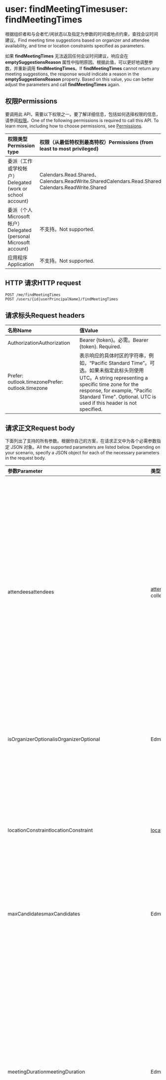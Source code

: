 # <a name="user-findmeetingtimes"></a><span data-ttu-id="df4cf-101">user: findMeetingTimes</span><span class="sxs-lookup"><span data-stu-id="df4cf-101">user: findMeetingTimes</span></span>
<span data-ttu-id="df4cf-102">根据组织者和与会者忙/闲状态以及指定为参数的时间或地点约束，查找会议时间建议。</span><span class="sxs-lookup"><span data-stu-id="df4cf-102">Find meeting time suggestions based on organizer and attendee availability, and time or location constraints specified as parameters.</span></span>

<span data-ttu-id="df4cf-p101">如果 **findMeetingTimes** 无法返回任何会议时间建议，响应会在 **emptySuggestionsReason** 属性中指明原因。根据此值，可以更好地调整参数，并重新调用 **findMeetingTimes**。</span><span class="sxs-lookup"><span data-stu-id="df4cf-p101">If **findMeetingTimes** cannot return any meeting suggestions, the response would indicate a reason in the **emptySuggestionsReason** property. Based on this value, you can better adjust the parameters and call **findMeetingTimes** again.</span></span>


## <a name="permissions"></a><span data-ttu-id="df4cf-105">权限</span><span class="sxs-lookup"><span data-stu-id="df4cf-105">Permissions</span></span>
<span data-ttu-id="df4cf-p102">要调用此 API，需要以下权限之一。要了解详细信息，包括如何选择权限的信息，请参阅[权限](../../../concepts/permissions_reference.md)。</span><span class="sxs-lookup"><span data-stu-id="df4cf-p102">One of the following permissions is required to call this API. To learn more, including how to choose permissions, see [Permissions](../../../concepts/permissions_reference.md).</span></span>

|<span data-ttu-id="df4cf-108">权限类型</span><span class="sxs-lookup"><span data-stu-id="df4cf-108">Permission type</span></span>      | <span data-ttu-id="df4cf-109">权限（从最低特权到最高特权）</span><span class="sxs-lookup"><span data-stu-id="df4cf-109">Permissions (from least to most privileged)</span></span>              |
|:--------------------|:---------------------------------------------------------|
|<span data-ttu-id="df4cf-110">委派（工作或学校帐户）</span><span class="sxs-lookup"><span data-stu-id="df4cf-110">Delegated (work or school account)</span></span> | <span data-ttu-id="df4cf-111">Calendars.Read.Shared、Calendars.ReadWrite.Shared</span><span class="sxs-lookup"><span data-stu-id="df4cf-111">Calendars.Read.Shared, Calendars.ReadWrite.Shared</span></span>    |
|<span data-ttu-id="df4cf-112">委派（个人 Microsoft 帐户）</span><span class="sxs-lookup"><span data-stu-id="df4cf-112">Delegated (personal Microsoft account)</span></span> | <span data-ttu-id="df4cf-113">不支持。</span><span class="sxs-lookup"><span data-stu-id="df4cf-113">Not supported.</span></span>    |
|<span data-ttu-id="df4cf-114">应用程序</span><span class="sxs-lookup"><span data-stu-id="df4cf-114">Application</span></span> | <span data-ttu-id="df4cf-115">不支持。</span><span class="sxs-lookup"><span data-stu-id="df4cf-115">Not supported.</span></span> |

## <a name="http-request"></a><span data-ttu-id="df4cf-116">HTTP 请求</span><span class="sxs-lookup"><span data-stu-id="df4cf-116">HTTP request</span></span>
<!-- { "blockType": "ignored" } -->
```http
POST /me/findMeetingTimes
POST /users/{id|userPrincipalName}/findMeetingTimes
```
## <a name="request-headers"></a><span data-ttu-id="df4cf-117">请求标头</span><span class="sxs-lookup"><span data-stu-id="df4cf-117">Request headers</span></span>
| <span data-ttu-id="df4cf-118">名称</span><span class="sxs-lookup"><span data-stu-id="df4cf-118">Name</span></span>       | <span data-ttu-id="df4cf-119">值</span><span class="sxs-lookup"><span data-stu-id="df4cf-119">Value</span></span>|
|:---------------|:----------|
| <span data-ttu-id="df4cf-120">Authorization</span><span class="sxs-lookup"><span data-stu-id="df4cf-120">Authorization</span></span>  | <span data-ttu-id="df4cf-p103">Bearer {token}。必需。</span><span class="sxs-lookup"><span data-stu-id="df4cf-p103">Bearer {token}. Required.</span></span> |
| <span data-ttu-id="df4cf-123">Prefer: outlook.timezone</span><span class="sxs-lookup"><span data-stu-id="df4cf-123">Prefer: outlook.timezone</span></span> | <span data-ttu-id="df4cf-p104">表示响应的具体时区的字符串，例如，“Pacific Standard Time”。可选。如果未指定此标头则使用 UTC。</span><span class="sxs-lookup"><span data-stu-id="df4cf-p104">A string representing a specific time zone for the response, for example, "Pacific Standard Time". Optional. UTC is used if this header is not specified.</span></span>|

## <a name="request-body"></a><span data-ttu-id="df4cf-127">请求正文</span><span class="sxs-lookup"><span data-stu-id="df4cf-127">Request body</span></span>
<span data-ttu-id="df4cf-p105">下面列出了支持的所有参数。根据你自己的方案，在请求正文中为各个必需参数指定 JSON 对象。</span><span class="sxs-lookup"><span data-stu-id="df4cf-p105">All the supported parameters are listed below. Depending on your scenario, specify a JSON object for each of the necessary parameters in the request body.</span></span> 


| <span data-ttu-id="df4cf-130">参数</span><span class="sxs-lookup"><span data-stu-id="df4cf-130">Parameter</span></span>    | <span data-ttu-id="df4cf-131">类型</span><span class="sxs-lookup"><span data-stu-id="df4cf-131">Type</span></span>   |<span data-ttu-id="df4cf-132">说明</span><span class="sxs-lookup"><span data-stu-id="df4cf-132">Description</span></span>|
|:---------------|:--------|:----------|
|<span data-ttu-id="df4cf-133">attendees</span><span class="sxs-lookup"><span data-stu-id="df4cf-133">attendees</span></span>|<span data-ttu-id="df4cf-134">[attendeeBase](../resources/attendeebase.md) 集合</span><span class="sxs-lookup"><span data-stu-id="df4cf-134">[attendeeBase](../resources/attendeebase.md) collection</span></span>|<span data-ttu-id="df4cf-p106">一组会议与会者或资源。由于 findMeetingTimes 假设始终需要具备与会人员，因此在对应的 **type** 属性中将人员指定为 `required` 而将资源指定为 `resource`。如果集合为空，则 **findMeetingTimes** 只会查找组织者的空闲时间段。可选。</span><span class="sxs-lookup"><span data-stu-id="df4cf-p106">A collection of attendees or resources for the meeting. Since findMeetingTimes assumes that any attendee who is a person is always required, specify `required` for a person and `resource` for a resource in the corresponding **type** property. An empty collection causes **findMeetingTimes** to look for free time slots for only the organizer. Optional.</span></span>|
|<span data-ttu-id="df4cf-139">isOrganizerOptional</span><span class="sxs-lookup"><span data-stu-id="df4cf-139">isOrganizerOptional</span></span>|<span data-ttu-id="df4cf-140">Edm.Boolean</span><span class="sxs-lookup"><span data-stu-id="df4cf-140">Edm.Boolean</span></span>|<span data-ttu-id="df4cf-p107">如果组织者不必必须参加，则指定 `True`。默认值为 `false`。可选。</span><span class="sxs-lookup"><span data-stu-id="df4cf-p107">Specify `True` if the organizer doesn't necessarily have to attend. The default is `false`. Optional.</span></span>|
|<span data-ttu-id="df4cf-144">locationConstraint</span><span class="sxs-lookup"><span data-stu-id="df4cf-144">locationConstraint</span></span>|[<span data-ttu-id="df4cf-145">locationConstraint</span><span class="sxs-lookup"><span data-stu-id="df4cf-145">locationConstraint</span></span>](../resources/locationconstraint.md)|<span data-ttu-id="df4cf-p108">组织者对会议地点的要求，如是否必须返回会议地点建议，或是否只能在特定地点举行会议。可选。</span><span class="sxs-lookup"><span data-stu-id="df4cf-p108">The organizer's requirements about the meeting location, such as whether a suggestion for a meeting location is required, or there are specific locations only where the meeting can take place. Optional.</span></span>|
|<span data-ttu-id="df4cf-148">maxCandidates</span><span class="sxs-lookup"><span data-stu-id="df4cf-148">maxCandidates</span></span>|<span data-ttu-id="df4cf-149">Edm.Int32</span><span class="sxs-lookup"><span data-stu-id="df4cf-149">Edm.Int32</span></span>|<span data-ttu-id="df4cf-p109">要返回的会议时间建议数量上限。可选。</span><span class="sxs-lookup"><span data-stu-id="df4cf-p109">The maximum number of meeting time suggestions to be returned. Optional.</span></span>|
|<span data-ttu-id="df4cf-152">meetingDuration</span><span class="sxs-lookup"><span data-stu-id="df4cf-152">meetingDuration</span></span>|<span data-ttu-id="df4cf-153">Edm.Duration</span><span class="sxs-lookup"><span data-stu-id="df4cf-153">Edm.Duration</span></span>|<span data-ttu-id="df4cf-p110">会议时长，以 [ISO8601](http://www.iso.org/iso/iso8601) 格式表示。例如，1 小时表示为“PT1H”，其中“P”是持续时间指示符，“T”是时间指示符，“H”是小时指示符。使用 M 指示时长的分钟数；例如，2 小时 30 分钟是“PT2H30M”。如果未指定会议持续时间，则 **findMeetingTimes** 使用默认值 30 分钟。可选。</span><span class="sxs-lookup"><span data-stu-id="df4cf-p110">The length of the meeting, denoted in [ISO8601](http://www.iso.org/iso/iso8601) format. For example, 1 hour is denoted as 'PT1H', where 'P' is the duration designator, 'T' is the time designator, and 'H' is the hour designator. Use M to indicate minutes for the duration; for example, 2 hours and 30 minutes would be 'PT2H30M'. If no meeting duration is specified, **findMeetingTimes** uses the default of 30 minutes. Optional.</span></span>|
|<span data-ttu-id="df4cf-159">minimumAttendeePercentage</span><span class="sxs-lookup"><span data-stu-id="df4cf-159">minimumAttendeePercentage</span></span>|<span data-ttu-id="df4cf-160">Edm.Double</span><span class="sxs-lookup"><span data-stu-id="df4cf-160">Edm.Double</span></span>| <span data-ttu-id="df4cf-p111">在响应中返回时间段所需的最低 [confidence](#the-confidence-of-a-meeting-suggestion)。这是一个介于 0 到 100 之间的百分比值。可选。</span><span class="sxs-lookup"><span data-stu-id="df4cf-p111">The minimum required [confidence](#the-confidence-of-a-meeting-suggestion) for a time slot to be returned in the response. It is a % value ranging from 0 to 100. Optional.</span></span>|
|<span data-ttu-id="df4cf-164">returnSuggestionReasons</span><span class="sxs-lookup"><span data-stu-id="df4cf-164">returnSuggestionReasons</span></span>|<span data-ttu-id="df4cf-165">Edm.Boolean</span><span class="sxs-lookup"><span data-stu-id="df4cf-165">Edm.Boolean</span></span>|<span data-ttu-id="df4cf-p112">指定 `True` 可以在 **suggestionReason** 属性中返回每个会议建议的理由。默认为 `false`，即不返回此属性。可选。</span><span class="sxs-lookup"><span data-stu-id="df4cf-p112">Specify `True` to return a reason for each meeting suggestion in the **suggestionReason** property. The default is `false` to not return that property. Optional.</span></span>|
|<span data-ttu-id="df4cf-169">timeConstraint</span><span class="sxs-lookup"><span data-stu-id="df4cf-169">timeConstraint</span></span>|[<span data-ttu-id="df4cf-170">timeConstraint</span><span class="sxs-lookup"><span data-stu-id="df4cf-170">timeConstraint</span></span>](../resources/timeconstraint.md)|<span data-ttu-id="df4cf-p113">会议的所有时间限制，可以包括会议性质（**activityDomain** 属性）和可能的会议时间段（**timeSlots** 属性）。如果未指定此参数，则 **findMeetingTimes** 将 **activityDomain** 假定为 `work`。可选。</span><span class="sxs-lookup"><span data-stu-id="df4cf-p113">Any time restrictions for a meeting, which can include the nature of the meeting (**activityDomain** property) and possible meeting time periods (**timeSlots** property). **findMeetingTimes** assumes **activityDomain** as `work` if you don't specify this parameter. Optional.</span></span>|

<span data-ttu-id="df4cf-174">下表介绍了可以在 **timeConstraint** 参数中进一步指定的限制。</span><span class="sxs-lookup"><span data-stu-id="df4cf-174">The following table describes the restrictions you can further specify in the **timeConstraint** parameter.</span></span>

|<span data-ttu-id="df4cf-175">**timeConstraint 中的 activityDomain 值**</span><span class="sxs-lookup"><span data-stu-id="df4cf-175">**activityDomain value in timeConstraint**</span></span>|<span data-ttu-id="df4cf-176">**会议时间建议**</span><span class="sxs-lookup"><span data-stu-id="df4cf-176">**Suggestions for meeting times**</span></span>|
|:-----|:-----|
|<span data-ttu-id="df4cf-177">工时</span><span class="sxs-lookup"><span data-stu-id="df4cf-177">work</span></span>| <span data-ttu-id="df4cf-p114">建议处于用户的工作时间（在用户的日历配置中定义该时间，并且可由用户或管理员自定义）内。默认工作时间是星期一到星期五的上午八点到下午五点（使用为邮箱设置的时区）。如果未指定 **activityDomain** 则此为默认值。</span><span class="sxs-lookup"><span data-stu-id="df4cf-p114">Suggestions are within the user's work hours which are defined in the user’s calendar configuration and can be customized by the user or administrator. The default work hours are Monday to Friday, 8am to 5pm in the time zone set for the mailbox. This is the default value if no **activityDomain** is specified.</span></span> |
|<span data-ttu-id="df4cf-181">personal</span><span class="sxs-lookup"><span data-stu-id="df4cf-181">personal</span></span>| <span data-ttu-id="df4cf-p115">建议处于用户的工作时间内及星期六和星期日。默认是星期一到星期日的上午八点到下午五点（使用邮箱的时区设置）。</span><span class="sxs-lookup"><span data-stu-id="df4cf-p115">Suggestions are within the user's work hours, and Saturday and Sunday. The default is Monday to Sunday, 8am to 5pm, in the time zone setting for the mailbox.</span></span>|
|<span data-ttu-id="df4cf-184">unrestricted</span><span class="sxs-lookup"><span data-stu-id="df4cf-184">unrestricted</span></span> | <span data-ttu-id="df4cf-185">建议可以是全年任意一天的任意时间段。</span><span class="sxs-lookup"><span data-stu-id="df4cf-185">Suggestions can be from all hours of a day, all days of a week.</span></span>|
|<span data-ttu-id="df4cf-186">unknown</span><span class="sxs-lookup"><span data-stu-id="df4cf-186">unknown</span></span> | <span data-ttu-id="df4cf-p116">请勿使用此值，因为以后会弃用此值。当前其行为与 `work` 相同。根据需要将任何现有代码更改为使用 `work`、`personal`、或 `unrestricted`。</span><span class="sxs-lookup"><span data-stu-id="df4cf-p116">Do not use this value as it will be deprecated in the future. Currently behaves the same as `work`. Change any existing code to use `work`, `personal` or `unrestricted` as appropriate.</span></span>


<span data-ttu-id="df4cf-p117">根据指定的参数，**findMeetingTimes** 会检查组织者和与会者的主日历中的忙/闲状态。此操作会计算出最可行的会议时间，并返回所有会议时间建议。</span><span class="sxs-lookup"><span data-stu-id="df4cf-p117">Based on the specified parameters,**findMeetingTimes** checks the free/busy status in the primary calendars of the organizer and attendees. The action calculates the best possible meeting times, and returns any meeting suggestions.</span></span>

## <a name="response"></a><span data-ttu-id="df4cf-192">响应</span><span class="sxs-lookup"><span data-stu-id="df4cf-192">Response</span></span>

<span data-ttu-id="df4cf-193">如果成功，此方法在响应正文中返回 `200 OK` 响应代码和 [meetingTimeSuggestionsResult](../resources/meetingTimeSuggestionsResult.md)。</span><span class="sxs-lookup"><span data-stu-id="df4cf-193">If successful, this method returns `200 OK` response code and a [meetingTimeSuggestionsResult](../resources/meetingTimeSuggestionsResult.md) in the response body.</span></span> 

<span data-ttu-id="df4cf-p118">**meetingTimeSuggestionsResult** 包含一组会议时间建议和 **emptySuggestionsReason** 属性。每条建议都被定义为 [meetingTimeSuggestion](../resources/meetingTimeSuggestion.md)，同时与会者出席置信度平均值为 50%，或为你在 **minimumAttendeePercentage** 参数中指定的特定百分比值。</span><span class="sxs-lookup"><span data-stu-id="df4cf-p118">A **meetingTimeSuggestionsResult** includes a collection of meeting suggestions and an **emptySuggestionsReason** property. Each suggestion is defined as a [meetingTimeSuggestion](../resources/meetingTimeSuggestion.md), with attendees having on the average a confidence level of 50% to attend, or a specific % that you have specified in the **minimumAttendeePercentage** parameter.</span></span> 

<span data-ttu-id="df4cf-196">默认情况下，返回的每条会议时间建议的时区均为 UTC。</span><span class="sxs-lookup"><span data-stu-id="df4cf-196">By default, each meeting time suggestion is returned in UTC.</span></span> 

<span data-ttu-id="df4cf-p119">如果 **findMeetingTimes** 无法返回任何会议时间建议，响应会在 **emptySuggestionsReason** 属性中指明原因。根据此值，可以更好地调整参数，并重新调用 **findMeetingTimes**。</span><span class="sxs-lookup"><span data-stu-id="df4cf-p119">If **findMeetingTimes** cannot return any meeting suggestions, the response would indicate a reason in the **emptySuggestionsReason** property. Based on this value, you can better adjust the parameters and call **findMeetingTimes** again.</span></span>

### <a name="the-confidence-of-a-meeting-suggestion"></a><span data-ttu-id="df4cf-199">会议时间建议的置信度</span><span class="sxs-lookup"><span data-stu-id="df4cf-199">The confidence of a meeting suggestion</span></span>

<span data-ttu-id="df4cf-200">**meetingTimeSuggestion** 的 **confidence** 属性值介于 0% 到 100% 之间，表示所有与会者出席会议的可能性（以每个人的忙/闲状态为依据）：</span><span class="sxs-lookup"><span data-stu-id="df4cf-200">The **confidence** property of a **meetingTimeSuggestion** ranges from 0% to 100%, and represents the chance that all the attendees attend the meeting, based on each of their individual free/busy status:</span></span>

- <span data-ttu-id="df4cf-201">对于每个与会者，在指定的会议时间段内，空闲、未知和忙碌状态对应的与会者出席可能性分别为 100%、49% 和 0%。</span><span class="sxs-lookup"><span data-stu-id="df4cf-201">For each attendee, a free status for a specified meeting time period corresponds to 100% chance of attendance, unknown status 49%, and busy status 0%.</span></span>
- <span data-ttu-id="df4cf-202">会议时间建议的置信度是通过计算相应会议的所有指定与会者的出席可能性平均值而得出。</span><span class="sxs-lookup"><span data-stu-id="df4cf-202">The confidence of a meeting time suggestion is computed by averaging the chance of attendance over all the attendees specified for that meeting.</span></span>
- <span data-ttu-id="df4cf-p120">可以使用 **findMeetingTimes** 的可选参数 **minimumAttendeePercentage**，指定仅返回置信度不低于特定值的会议时间建议。例如，如果只想返回所有与会者的出席可能性不低于 80% 的会议时间建议，可以将 **minimumAttendeePercentage** 指定为 80%。如果未指定 **minimumAttendeePercentage**，**findMeetingTimes** 假定值为 50%。</span><span class="sxs-lookup"><span data-stu-id="df4cf-p120">You can use the **minimumAttendeePercentage** optional parameter for **findMeetingTimes** to specify only meeting time suggestions of at least certain confidence level should be returned. For example, you can specify a **minimumAttendeePercentage** of 80% if you want only suggestions that have an 80% chance or more that all the attendees are attending. If you do not specify **minimumAttendeePercentage**, **findMeetingTimes** assumes a value of 50%.</span></span>
- <span data-ttu-id="df4cf-p121">如果有多条会议时间建议，**findMeetingTimes** 操作首先会按计算得出的置信度值由高到低对建议进行排序。如果会议时间建议的置信度相同，此操作会按时间顺序对建议进行排序。</span><span class="sxs-lookup"><span data-stu-id="df4cf-p121">If there are multiple meeting time suggestions, the **findMeetingTimes** action first orders the suggestions by their computed confidence value from high to low. If there are suggestions with the same confidence, the action then orders these suggestions chronologically.</span></span>

<span data-ttu-id="df4cf-208">例如，如果会议时间建议涉及 3 位与会者，他们的忙/闲状态如下：</span><span class="sxs-lookup"><span data-stu-id="df4cf-208">As an example, if a meeting time suggestion involves 3 attendees with the following free/busy status:</span></span>

|<span data-ttu-id="df4cf-209">**与会者**</span><span class="sxs-lookup"><span data-stu-id="df4cf-209">**Attendee**</span></span>|<span data-ttu-id="df4cf-210">**忙/闲状态**</span><span class="sxs-lookup"><span data-stu-id="df4cf-210">**Free/busy status**</span></span>|<span data-ttu-id="df4cf-211">**出席可能性 (%)**</span><span class="sxs-lookup"><span data-stu-id="df4cf-211">**% Chance of attendance**</span></span>|
|:-----|:-----|:-----|
|<span data-ttu-id="df4cf-212">Dana</span><span class="sxs-lookup"><span data-stu-id="df4cf-212">Dana</span></span> | <span data-ttu-id="df4cf-213">空闲</span><span class="sxs-lookup"><span data-stu-id="df4cf-213">Free</span></span> | <span data-ttu-id="df4cf-214">100%</span><span class="sxs-lookup"><span data-stu-id="df4cf-214">100%</span></span> |
|<span data-ttu-id="df4cf-215">John</span><span class="sxs-lookup"><span data-stu-id="df4cf-215">John</span></span> | <span data-ttu-id="df4cf-216">未知</span><span class="sxs-lookup"><span data-stu-id="df4cf-216">Unknown</span></span> | <span data-ttu-id="df4cf-217">49%</span><span class="sxs-lookup"><span data-stu-id="df4cf-217">49%</span></span> |
|<span data-ttu-id="df4cf-218">Samantha</span><span class="sxs-lookup"><span data-stu-id="df4cf-218">Samantha</span></span> | <span data-ttu-id="df4cf-219">忙碌</span><span class="sxs-lookup"><span data-stu-id="df4cf-219">Busy</span></span> | <span data-ttu-id="df4cf-220">0%</span><span class="sxs-lookup"><span data-stu-id="df4cf-220">0%</span></span> |

<span data-ttu-id="df4cf-221">会议时间建议的置信度为与会者出席可能性的平均值，即 (100% + 49% + 0%)/3 = 49.66%。</span><span class="sxs-lookup"><span data-stu-id="df4cf-221">Then the confidence of the meeting time suggestion, which is the average chance of attendance, is (100% + 49% + 0%)/3 = 49.66%.</span></span>

<span data-ttu-id="df4cf-222">如果你在 **findMeetingTimes** 操作中将 **minimumAttendeePercentage** 指定为 80%，此操作将不会在响应中建议此时间，这是因为 49.66% < 80%。</span><span class="sxs-lookup"><span data-stu-id="df4cf-222">If you specify a **minimumAttendeePercentage** of 80% in a **findMeetingTimes** operation, because 49.66% < 80%, the operation will not suggest this time in the response.</span></span>

## <a name="example"></a><span data-ttu-id="df4cf-223">示例</span><span class="sxs-lookup"><span data-stu-id="df4cf-223">Example</span></span>

<span data-ttu-id="df4cf-224">以下示例展示了如何查找预定地点会议的时间，并请求获得各条建议的理由，具体是通过在请求正文中指定以下参数：</span><span class="sxs-lookup"><span data-stu-id="df4cf-224">The following example shows how to find time to meet at a pre-determined location, and request a reason for each suggestion, by specifying the following parameters in the request body:</span></span>

- <span data-ttu-id="df4cf-225">**attendees**</span><span class="sxs-lookup"><span data-stu-id="df4cf-225">**attendees**</span></span>
- <span data-ttu-id="df4cf-226">**locationConstraint**</span><span class="sxs-lookup"><span data-stu-id="df4cf-226">**locationConstraint**</span></span>
- <span data-ttu-id="df4cf-227">**timeConstraint**</span><span class="sxs-lookup"><span data-stu-id="df4cf-227">**timeConstraint**</span></span>
- <span data-ttu-id="df4cf-228">**meetingDuration**</span><span class="sxs-lookup"><span data-stu-id="df4cf-228">**meetingDuration**</span></span>
- <span data-ttu-id="df4cf-229">**returnSuggestionReasons**</span><span class="sxs-lookup"><span data-stu-id="df4cf-229">**returnSuggestionReasons**</span></span>
- <span data-ttu-id="df4cf-230">**minimumAttendeePercentage**</span><span class="sxs-lookup"><span data-stu-id="df4cf-230">**minimumAttendeePercentage**</span></span>

<span data-ttu-id="df4cf-231">设置 **returnSuggestionReasons** 参数后，**suggestionReason** 属性中还会返回各条建议的理由（如果 **findMeetingTimes** 返回建议的话）。</span><span class="sxs-lookup"><span data-stu-id="df4cf-231">By setting the **returnSuggestionReasons** parameter, you also get an explanation in the **suggestionReason** property for each suggestion, if **findMeetingTimes** returns any suggestion.</span></span>

<span data-ttu-id="df4cf-p122">请注意，请求指定的是 PST 时区时间，而响应返回的会议时间建议默认采用 UTC。可以使用 `Prefer: outlook.timezone` 请求头也为响应中的时间值指定 PST 时区。</span><span class="sxs-lookup"><span data-stu-id="df4cf-p122">Notice that the request specifies time in the PST time zone, and the response returns meeting time suggestions in UTC, by default. You can use the `Prefer: outlook.timezone` request header to specify PST as well for the time values in the response.</span></span>

##### <a name="request"></a><span data-ttu-id="df4cf-234">请求</span><span class="sxs-lookup"><span data-stu-id="df4cf-234">Request</span></span>
<span data-ttu-id="df4cf-235">下面展示了示例请求。</span><span class="sxs-lookup"><span data-stu-id="df4cf-235">Here is the example request.</span></span>
<!-- {
  "blockType": "request",
  "name": "user_findmeetingtimes"
}-->
```http
POST https://graph.microsoft.com/v1.0/me/findMeetingTimes
Prefer: outlook.timezone="Pacific Standard Time"
Content-Type: application/json

{ 
  "attendees": [ 
    { 
      "type": "required",  
      "emailAddress": { 
        "name": "Samantha Booth",
        "address": "samanthab@contoso.onmicrosoft.com" 
      } 
    }
  ],  
  "locationConstraint": { 
    "isRequired": "false",  
    "suggestLocation": "false",  
    "locations": [ 
      { 
        "resolveAvailability": "false",
        "displayName": "Conf room Hood" 
      } 
    ] 
  },  
  "timeConstraint": {
    "activityDomain":"unrestricted", 
    "timeslots": [ 
      { 
        "start": { 
          "dateTime": "2017-04-17T09:00:00",  
          "timeZone": "Pacific Standard Time" 
        },  
        "end": { 
          "dateTime": "2017-04-19T17:00:00",  
          "timeZone": "Pacific Standard Time" 
        } 
      } 
    ] 
  },  
  "meetingDuration": "PT2H",
  "returnSuggestionReasons": "true",
  "minimumAttendeePercentage": "100"
}
```

##### <a name="response"></a><span data-ttu-id="df4cf-236">响应</span><span class="sxs-lookup"><span data-stu-id="df4cf-236">Response</span></span>
<span data-ttu-id="df4cf-p123">下面展示了示例响应。注意：为了简单起见，可能会将此处所示的响应对象截断。将从实际调用中返回所有属性。</span><span class="sxs-lookup"><span data-stu-id="df4cf-p123">Here is an example response. Note: The response object shown here may be truncated for brevity. All of the properties will be returned from an actual call.</span></span>
<!-- {
  "blockType": "response",
  "truncated": true,
  "@odata.type": "microsoft.graph.meetingTimeSuggestionsResult",
  "isCollection": false
} -->
```http
HTTP/1.1 200 OK
Content-type: application/json
Preference-Applied: outlook.timezone="Pacific Standard Time"
Content-Length: 976

{
    "@odata.context":"https://graph.microsoft.com/v1.0/$metadata#microsoft.graph.meetingTimeSuggestionsResult",
    "emptySuggestionsReason":"",
    "meetingTimeSuggestions":[
        {
            "confidence":100.0,
            "organizerAvailability":"free",
            "suggestionReason":"Suggested because it is one of the nearest times when all attendees are available.",
            "meetingTimeSlot":{
                "start":{
                    "dateTime":"2017-04-17T18:00:00.0000000",
                    "timeZone":"Pacific Standard Time"
                },
                "end":{
                    "dateTime":"2017-04-17T20:00:00.0000000",
                    "timeZone":"Pacific Standard Time"
                }
            },
            "attendeeAvailability":[
                {
                    "availability":"free",
                    "attendee":{
                        "type":"required",
                        "emailAddress":{
                            "address":"samanthab@contoso.onmicrosoft.com"
                        }
                    }
                }
            ],
            "locations":[
                {
                    "displayName":"Conf room Hood"
                }
            ]
        },
        {
            "confidence":100.0,
            "organizerAvailability":"free",
            "suggestionReason":"Suggested because it is one of the nearest times when all attendees are available.",
            "meetingTimeSlot":{
                "start":{
                    "dateTime":"2017-04-17T20:00:00.0000000",
                    "timeZone":"Pacific Standard Time"
                },
                "end":{
                    "dateTime":"2017-04-17T22:00:00.0000000",
                    "timeZone":"Pacific Standard Time"
                }
            },
            "attendeeAvailability":[
                {
                    "availability":"free",
                    "attendee":{
                        "type":"required",
                        "emailAddress":{
                            "address":"samanthab@contoso.onmicrosoft.com"
                        }
                    }
                }
            ],
            "locations":[
                {
                    "displayName":"Conf room Hood"
                }
            ]
        }
   ]
}
```

<!-- uuid: 8fcb5dbc-d5aa-4681-8e31-b001d5168d79
2015-10-25 14:57:30 UTC -->
<!-- {
  "type": "#page.annotation",
  "description": "user: findMeetingTimes",
  "keywords": "",
  "section": "documentation",
  "tocPath": ""
}-->
